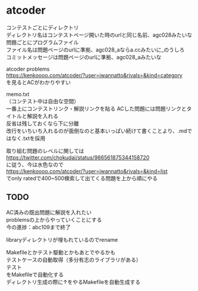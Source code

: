 # atcoder
コンテストごとにディレクトリ  
ディレクトリ名はコンテストページ開いた時のurlと同じ名前、agc028みたいな  
問題ごとにプログラムファイル  
ファイル名は問題ページのurlに準拠、agc028_aならa.ccみたいに_のうしろ  
コミットメッセージは問題ページのurlに準拠、agc028_aみたいな

atcoder problems  
https://kenkoooo.com/atcoder/?user=iwannatto&rivals=&kind=category  
を見るとACがわかりやすい

memo.txt  
（コンテスト中は自由な空間）  
一番上にコンテストリンク・解説リンクを貼る
ACした問題には問題リンクとタイトルと解説を入れる  
反省は残しておくなら下に分離  
改行をいちいち入れるのが面倒なのと基本いっぱい続けて書くことより、.mdではなく.txtを採用

取り組む問題のレベルに関しては  
https://twitter.com/chokudai/status/986561875344158720  
に従う、今は水色なので  
https://kenkoooo.com/atcoder/?user=iwannatto&rivals=&kind=list  
でonly ratedで400~500検索して出てくる問題を上から順にやる  

## TODO

AC済みの既出問題に解説を入れたい  
problemsの上からやっていくことにする  
今の進捗：abc109まで終了  

libraryディレクトリが埋もれているのでrename  

Makefileとかテスト駆動とかもあとでやるかも  
テストケースの自動取得（多分有志のライブラリがある）  
テスト  
をMakefileで自動化する  
ディレクトリ生成の際に↑をやるMakefileを自動生成する  
